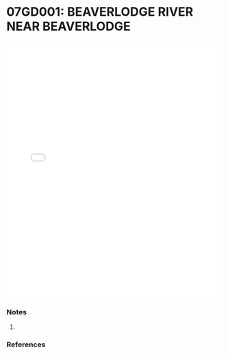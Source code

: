 # 07GD001: BEAVERLODGE RIVER NEAR BEAVERLODGE

<iframe src="/distribution_estimation/_static/stations/07GD001_fdc.html" width="100%" height="600" frameborder="0"></iframe>

### Notes
1. 

### References

